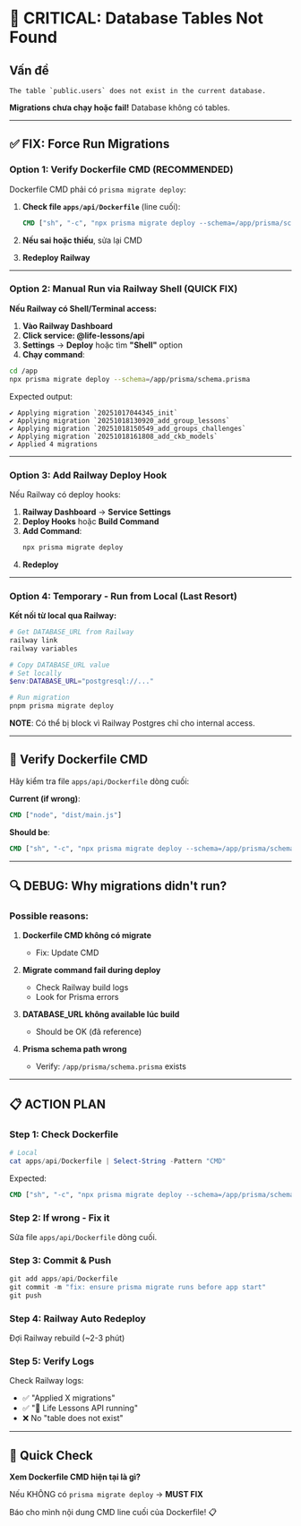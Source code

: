 # 🚨 CRITICAL: Database Tables Not Found

## Vấn đề
```
The table `public.users` does not exist in the current database.
```

**Migrations chưa chạy hoặc fail!** Database không có tables.

---

## ✅ FIX: Force Run Migrations

### Option 1: Verify Dockerfile CMD (RECOMMENDED)

Dockerfile CMD phải có `prisma migrate deploy`:

1. **Check file `apps/api/Dockerfile`** (line cuối):
   ```dockerfile
   CMD ["sh", "-c", "npx prisma migrate deploy --schema=/app/prisma/schema.prisma && node dist/main.js"]
   ```

2. **Nếu sai hoặc thiếu**, sửa lại CMD

3. **Redeploy Railway**

---

### Option 2: Manual Run via Railway Shell (QUICK FIX)

**Nếu Railway có Shell/Terminal access:**

1. **Vào Railway Dashboard**
2. **Click service: @life-lessons/api**
3. **Settings** → **Deploy**  hoặc tìm **"Shell"** option
4. **Chạy command**:

```bash
cd /app
npx prisma migrate deploy --schema=/app/prisma/schema.prisma
```

Expected output:
```
✔ Applying migration `20251017044345_init`
✔ Applying migration `20251018130920_add_group_lessons`
✔ Applying migration `20251018150549_add_groups_challenges`
✔ Applying migration `20251018161808_add_ckb_models`
✔ Applied 4 migrations
```

---

### Option 3: Add Railway Deploy Hook

Nếu Railway có deploy hooks:

1. **Railway Dashboard** → **Service Settings**
2. **Deploy Hooks** hoặc **Build Command**
3. **Add Command**:
   ```bash
   npx prisma migrate deploy
   ```
4. **Redeploy**

---

### Option 4: Temporary - Run from Local (Last Resort)

**Kết nối từ local qua Railway:**

```powershell
# Get DATABASE_URL from Railway
railway link
railway variables

# Copy DATABASE_URL value
# Set locally
$env:DATABASE_URL="postgresql://..."

# Run migration
pnpm prisma migrate deploy
```

**NOTE**: Có thể bị block vì Railway Postgres chỉ cho internal access.

---

## 🎯 Verify Dockerfile CMD

Hãy kiểm tra file `apps/api/Dockerfile` dòng cuối:

**Current (if wrong)**:
```dockerfile
CMD ["node", "dist/main.js"]
```

**Should be**:
```dockerfile
CMD ["sh", "-c", "npx prisma migrate deploy --schema=/app/prisma/schema.prisma && node dist/main.js"]
```

---

## 🔍 DEBUG: Why migrations didn't run?

### Possible reasons:

1. **Dockerfile CMD không có migrate**
   - Fix: Update CMD

2. **Migrate command fail during deploy**
   - Check Railway build logs
   - Look for Prisma errors

3. **DATABASE_URL không available lúc build**
   - Should be OK (đã reference)

4. **Prisma schema path wrong**
   - Verify: `/app/prisma/schema.prisma` exists

---

## 📋 ACTION PLAN

### Step 1: Check Dockerfile
```powershell
# Local
cat apps/api/Dockerfile | Select-String -Pattern "CMD"
```

Expected:
```dockerfile
CMD ["sh", "-c", "npx prisma migrate deploy --schema=/app/prisma/schema.prisma && node dist/main.js"]
```

### Step 2: If wrong - Fix it

Sửa file `apps/api/Dockerfile` dòng cuối.

### Step 3: Commit & Push
```powershell
git add apps/api/Dockerfile
git commit -m "fix: ensure prisma migrate runs before app start"
git push
```

### Step 4: Railway Auto Redeploy
Đợi Railway rebuild (~2-3 phút)

### Step 5: Verify Logs
Check Railway logs:
- ✅ "Applied X migrations"
- ✅ "🚀 Life Lessons API running"
- ❌ No "table does not exist"

---

## 🚀 Quick Check

**Xem Dockerfile CMD hiện tại là gì?**

Nếu KHÔNG có `prisma migrate deploy` → **MUST FIX**

Báo cho mình nội dung CMD line cuối của Dockerfile! 📋
